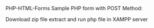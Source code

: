 PHP-HTML-Forms
Sample PHP form with POST Method:

Download zip file
extract and run php file in XAMPP server
